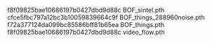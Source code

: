 f8f09825bae10686197b0427dbd9d88c  BOF_sintel.pth
cfce5fbc797a12bc3b10059839664c9f  BOF_things_288960noise.pth
f72a377124da099bc85586bff81b65ea  BOF_things.pth
f8f09825bae10686197b0427dbd9d88c  video_flow.pth
